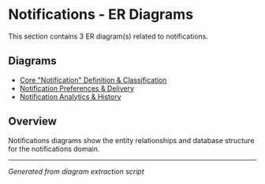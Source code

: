 # Notifications - ER Diagrams

This section contains 3 ER diagram(s) related to notifications.

## Diagrams

- [Core "Notification" Definition & Classification](core_notification_definition_classification.md)
- [Notification Preferences & Delivery](notification_preferences_delivery.md)
- [Notification Analytics & History](notification_analytics_history.md)

## Overview

Notifications diagrams show the entity relationships and database structure for the notifications domain.

---
*Generated from diagram extraction script*
